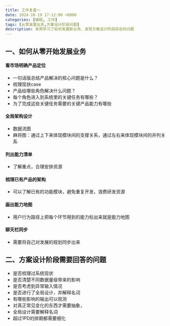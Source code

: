 ```yaml
---
title: 工作复盘一
date: 2024-10-19 17:12:00 +0800
categories: [编程, 工作]
tags: [从零发展业务,方案设计阶段问题]     
description: 本周学习了如何发展新业务、发现方案设计阶段存在的问题
---
```

## 一、如何从零开始发展业务
#### 看市场明确产品定位
- 一句话版总结产品解决的核心问题是什么？
- 梳理现状case
- 产品给哪些角色解决什么问题？
- 每个角色进入到系统里的关键任务有哪些？
- 为了完成这些关键任务需要的关键产品能力有哪些

#### 全局架构设计
- 数据流图
- 麻将图：通过上下来体现模块间的支撑关系，通过左右来体现模块间的并列关系

#### 列出能力清单
- 了解重点，合理安排资源

#### 梳理已有产品的架构 
- 可以了解已有的功能模块，避免重复开发，浪费研发资源

#### 画出能力地图
- 用户行为路径上把每个环节用到的能力标出来就是能力地图

#### 聊天栏同步
- 需要将自己对发展的规划同步出来

## 二、方案设计阶段需要回答的问题
- 是否梳理过系统现状
- 是否清楚不同数据量级带来的影响
- 是否考虑到异常输入情况
- 是否进行了全局设计，并解释名词
- 有哪些影响的输出可以观测
- 对真正常见变化的东西才需要抽象，
- 全局设计需要解释名词
- 超过1PD的排期都需要细化
  